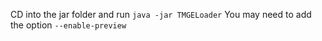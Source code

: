CD into the jar folder and run
`java -jar TMGELoader`
You may need to add the option `--enable-preview`